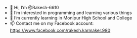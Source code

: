 - 👋 Hi, I’m @Rakesh-6610
- 👀 I’m interested in programming and learning various things
- 🌱 I’m currently learning in Monipur High School and College
- 📫 Contact me on my Facebook account: https://www.facebook.com/rakesh.karmaker.980

<!---
Rakesh-6610/Rakesh-6610 is a ✨ special ✨ repository because its `README.md` (this file) appears on your GitHub profile.
You can click the Preview link to take a look at your changes.
--->
